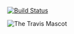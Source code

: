 [![Build Status](https://travis-ci.org/b2017-17viu16m/lab09.svg?branch=master)](https://travis-ci.org/b2017-17viu16m/lab09)

![The Travis Mascot](http://about.travis-ci.org/images/travis-mascot-200px.png)
